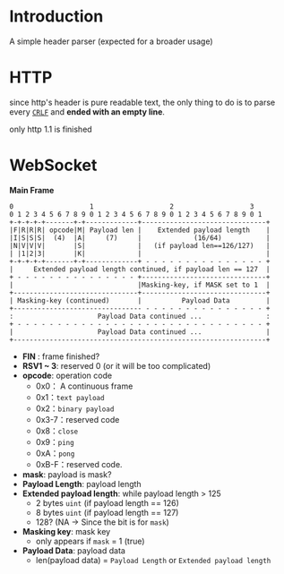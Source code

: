 # Introduction

A simple header parser (expected for a broader usage)

# HTTP

since http's header is pure readable text, the only thing to do is to parse every [`CRLF`](https://stackoverflow.com/questions/1552749/difference-between-cr-lf-lf-and-cr-line-break-types) and **ended with an empty line**.

only http 1.1 is finished

# WebSocket

**Main Frame**
```
0                   1                   2                   3
0 1 2 3 4 5 6 7 8 9 0 1 2 3 4 5 6 7 8 9 0 1 2 3 4 5 6 7 8 9 0 1
+-+-+-+-+-------+-+-------------+-------------------------------+
|F|R|R|R| opcode|M| Payload len |    Extended payload length    |
|I|S|S|S|  (4)  |A|     (7)     |             (16/64)           |
|N|V|V|V|       |S|             |   (if payload len==126/127)   |
| |1|2|3|       |K|             |                               |
+-+-+-+-+-------+-+-------------+ - - - - - - - - - - - - - - - +
|     Extended payload length continued, if payload len == 127  |
+ - - - - - - - - - - - - - - - +-------------------------------+
|                               |Masking-key, if MASK set to 1  |
+-------------------------------+-------------------------------+
| Masking-key (continued)       |          Payload Data         |
+-------------------------------- - - - - - - - - - - - - - - - +
:                     Payload Data continued ...                :
+ - - - - - - - - - - - - - - - - - - - - - - - - - - - - - - - +
|                     Payload Data continued ...                |
+---------------------------------------------------------------+
```

- **FIN** : frame finished?
- **RSV1 ~ 3**: reserved 0 (or it will be too complicated)
- **opcode**: operation code
  - 0x0： A continuous frame
  - 0x1：`text payload`
  - 0x2：`binary payload`
  - 0x3-7：reserved code
  - 0x8：`close`
  - 0x9：`ping`
  - 0xA：`pong`
  - 0xB-F：reserved code.
- **mask**: payload is mask?
- **Payload Length**: payload length
- **Extended payload length**: while payload length > 125
  - 2 bytes `uint` (if payload length == 126)
  - 8 bytes `uint` (if payload length == 127)
  - 128? (NA -> Since the bit is for `mask`)
- **Masking key**: mask key
  - only appears if `mask` = 1 (true)
- **Payload Data**: payload data
  - len(payload data) = `Payload Length` or `Extended payload length`